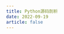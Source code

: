 ```yaml
---
title: Python源码剖析
date: 2022-09-19
article: false
---
```


<PDF url="https://www.igarashi.fun:7779/pdf/python/Python%E6%BA%90%E7%A0%81%E5%89%96%E6%9E%90.pdf" height="880px"/>

